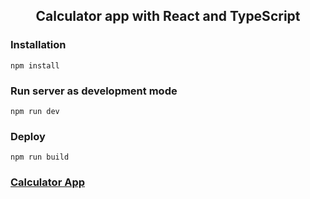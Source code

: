 <div align="center">

## Calculator app with React and TypeScript

</div>

### Installation
`npm install`

### Run server as development mode
`npm run dev`

### Deploy
`npm run build`

### [Calculator App](https://travv28825.github.io/calculator/)